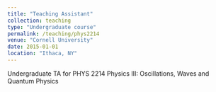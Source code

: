 ```yaml
---
title: "Teaching Assistant"
collection: teaching
type: "Undergraduate course"
permalink: /teaching/phys2214
venue: "Cornell University"
date: 2015-01-01
location: "Ithaca, NY"
---
```


Undergraduate TA for PHYS 2214 Physics III: Oscillations, Waves and Quantum Physics

